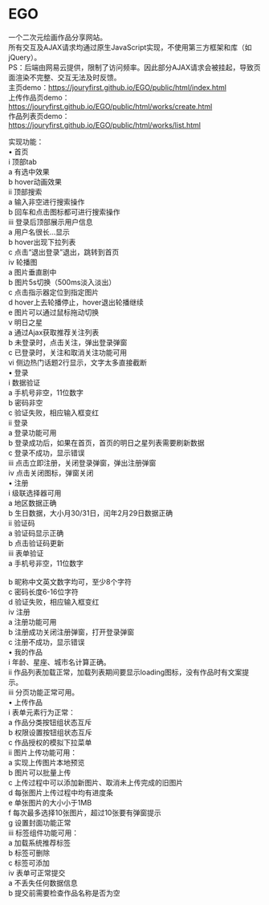 # EGO
一个二次元绘画作品分享网站。<br> 
所有交互及AJAX请求均通过原生JavaScript实现，不使用第三方框架和库（如jQuery）。<br> 
PS：后端由网易云提供，限制了访问频率。因此部分AJAX请求会被挂起，导致页面渲染不完整、交互无法及时反馈。<br> 
主页demo：https://jouryfirst.github.io/EGO/public/html/index.html<br> 
上传作品页demo：https://jouryfirst.github.io/EGO/public/html/works/create.html<br> 
作品列表页demo：https://jouryfirst.github.io/EGO/public/html/works/list.html<br> 

实现功能：<br> 
    •	首页<br> 
      i	顶部tab<br> 
       a	有选中效果<br> 
       b	hover动画效果<br> 
ii	顶部搜索<br> 
a	输入非空进行搜索操作<br> 
b	回车和点击图标都可进行搜索操作<br> 
iii	登录后顶部展示用户信息<br> 
a	用户名很长…显示<br> 
b	hover出现下拉列表<br> 
c	点击“退出登录”退出，跳转到首页<br> 
iv	轮播图<br> 
a	图片垂直剧中<br> 
b	图片5s切换（500ms淡入淡出）<br> 
c	点击指示器定位到指定图片<br> 
d	hover上去轮播停止，hover退出轮播继续<br> 
e	图片可以通过鼠标拖动切换<br> 
v	明日之星<br> 
a	通过Ajax获取推荐关注列表<br> 
b	未登录时，点击关注，弹出登录弹窗<br> 
c	已登录时，关注和取消关注功能可用<br> 
vi	侧边热门话题2行显示，文字太多直接截断<br> 
•	登录<br> 
i	数据验证<br> 
a	手机号非空，11位数字<br> 
b	密码非空<br> 
c	验证失败，相应输入框变红<br> 
ii	登录<br> 
a	登录功能可用<br> 
b	登录成功后，如果在首页，首页的明日之星列表需要刷新数据<br> 
c	登录不成功，显示错误<br> 
iii	点击立即注册，关闭登录弹窗，弹出注册弹窗<br> 
iv	点击关闭图标，弹窗关闭<br> 
•	注册<br> 
i	级联选择器可用<br> 
a	地区数据正确<br> 
b	生日数据，大小月30/31日，闰年2月29日数据正确<br> 
ii	验证码<br> 
a	验证码显示正确<br> 
b	点击验证码更新<br> 
iii	表单验证<br> 
a	手机号非空，11位数字<br> <br> 
b	昵称中文英文数字均可，至少8个字符<br> 
c	密码长度6-16位字符<br> 
d	验证失败，相应输入框变红<br> 
iv	注册<br> 
a	注册功能可用<br> 
b	注册成功关闭注册弹窗，打开登录弹窗<br> 
c	注册不成功，显示错误<br> 
•	我的作品<br> 
i	年龄、星座、城市名计算正确。<br> 
ii	作品列表加载正常，加载列表期间要显示loading图标，没有作品时有文案提示。<br> 
iii	分页功能正常可用。<br> 
•	上传作品<br> 
i	表单元素行为正常：<br> 
a	作品分类按钮组状态互斥<br> 
b	权限设置按钮组状态互斥<br> 
c	作品授权的模拟下拉菜单<br> 
ii	图片上传功能可用：<br> 
a	实现上传图片本地预览<br> 
b	图片可以批量上传<br> 
c	上传过程中可以添加新图片、取消未上传完成的旧图片<br> 
d	每张图片上传过程中均有进度条<br> 
e	单张图片的大小小于1MB<br> 
f	每次最多选择10张图片，超过10张要有弹窗提示<br> 
g	设置封面功能正常<br> 
iii	标签组件功能可用：<br> 
a	加载系统推荐标签<br> 
b	标签可删除<br> 
c	标签可添加<br> 
iv	表单可正常提交<br> 
a	不丢失任何数据信息<br> 
b	提交前需要检查作品名称是否为空<br> 
